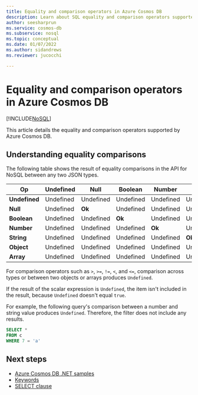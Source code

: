 ```yaml
---
title: Equality and comparison operators in Azure Cosmos DB
description: Learn about SQL equality and comparison operators supported by Azure Cosmos DB.
author: seesharprun
ms.service: cosmos-db
ms.subservice: nosql
ms.topic: conceptual
ms.date: 01/07/2022
ms.author: sidandrews
ms.reviewer: jucocchi

---
```

# Equality and comparison operators in Azure Cosmos DB
[!INCLUDE[NoSQL](../../includes/appliesto-nosql.md)]

This article details the equality and comparison operators supported by Azure Cosmos DB.

## Understanding equality comparisons

The following table shows the result of equality comparisons in the API for NoSQL between any two JSON types.

| **Op** | **Undefined** | **Null** | **Boolean** | **Number** | **String** | **Object** | **Array** |
|---|---|---|---|---|---|---|---|
| **Undefined** | Undefined | Undefined | Undefined | Undefined | Undefined | Undefined | Undefined |
| **Null** | Undefined | **Ok** | Undefined | Undefined | Undefined | Undefined | Undefined |
| **Boolean** | Undefined | Undefined | **Ok** | Undefined | Undefined | Undefined | Undefined |
| **Number** | Undefined | Undefined | Undefined | **Ok** | Undefined | Undefined | Undefined |
| **String** | Undefined | Undefined | Undefined | Undefined | **Ok** | Undefined | Undefined |
| **Object** | Undefined | Undefined | Undefined | Undefined | Undefined | **Ok** | Undefined |
| **Array** | Undefined | Undefined | Undefined | Undefined | Undefined | Undefined | **Ok** |

For comparison operators such as `>`, `>=`, `!=`, `<`, and `<=`, comparison across types or between two objects or arrays produces `Undefined`.  

If the result of the scalar expression is `Undefined`, the item isn't included in the result, because `Undefined` doesn't equal `true`.

For example, the following query's comparison between a number and string value produces `Undefined`. Therefore, the filter does not include any results.

```sql
SELECT *
FROM c
WHERE 7 = 'a'
```

## Next steps

- [Azure Cosmos DB .NET samples](https://github.com/Azure/azure-cosmos-dotnet-v3)
- [Keywords](keywords.md)
- [SELECT clause](select.md)
